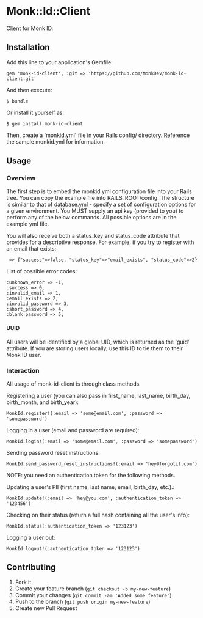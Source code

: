 # Monk::Id::Client

Client for Monk ID.

## Installation

Add this line to your application's Gemfile:

    gem 'monk-id-client', :git => 'https://github.com/MonkDev/monk-id-client.git'

And then execute:

    $ bundle

Or install it yourself as:

    $ gem install monk-id-client

Then, create a 'monkid.yml' file in your Rails config/ directory. Reference the sample monkid.yml for information.

## Usage

### Overview

The first step is to embed the monkid.yml configuration file into your Rails tree. You can copy the example file into RAILS_ROOT/config. The structure is similar to that of database.yml - specify a set of configuration options for a given environment. You MUST supply an api key (provided to you) to perform any of the below commands. All possible options are in the example yml file.

You will also receive both a status_key and status_code attribute that provides for a descriptive response. For example, if you try to register with an email that exists:

     => {"success"=>false, "status_key"=>"email_exists", "status_code"=>2}

List of possible error codes:

    :unknown_error => -1,
    :success => 0,
    :invalid_email => 1,
    :email_exists => 2,
    :invalid_password => 3,
    :short_password => 4,
    :blank_password => 5,


#### UUID

All users will be identified by a global UID, which is returned as the 'guid' attribute. If you are storing users locally, use this ID to tie them to their Monk ID user.

### Interaction

All usage of monk-id-client is through class methods. 

Registering a user (you can also pass in first_name, last_name, birth_day, birth_month, and birth_year):
    
    MonkId.register!(:email => 'some@email.com', :password => 'somepassword')

Logging in a user (email and password are required):
    
    MonkId.login!(:email => 'some@email.com', :password => 'somepassword')

Sending password reset instructions:

    MonkId.send_password_reset_instructions!(:email => 'hey@forgotit.com')

NOTE: you need an authentication token for the following methods.

Updating a user's PII (first name, last name, email, birth_day, etc.).:

    MonkId.update!(:email => 'hey@you.com', :authentication_token => '123456')

Checking on their status (return a full hash containing all the user's info):

    MonkId.status(:authentication_token => '123123')

Logging a user out:

    MonkId.logout!(:authentication_token => '123123')

## Contributing

1. Fork it
2. Create your feature branch (`git checkout -b my-new-feature`)
3. Commit your changes (`git commit -am 'Added some feature'`)
4. Push to the branch (`git push origin my-new-feature`)
5. Create new Pull Request
